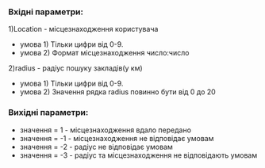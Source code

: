 ### Вхідні параметри:
1)Location - місцезнаходження користувача
- умова 1) Тільки цифри від 0-9.
- умова 2) Формат місцезнаходження число:число

2)radius - радіус пошуку закладів(у км)
- умова 1) Тільки цифри від 0-9.
- умова 2) Значення рядка radius повинно бути від 0 до 20

### Вихідні параметри:
- значення = 1 - місцезнаходження вдало передано
- значення = -1 - місцезнаходження не відповідає умовам
- значення = -2 - радіус не відповідає умовам
- значення = -3 - радіус та місцезнаходження не відповідають умовам
